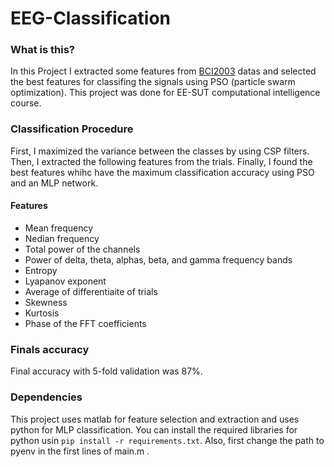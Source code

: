 # EEG-Classification

### What is this?
In this Project I extracted some features from [BCI2003](https://www.bbci.de/competition/iii/) datas and selected the best features for classifing the signals using PSO (particle swarm optimization). This project was done for EE-SUT computational intelligence course.

### Classification Procedure

First, I maximized the variance between the classes by using CSP filters. Then, I extracted the following features from the trials. Finally, I found the best features whihc have the maximum classification accuracy using PSO and an MLP network.

#### Features
- Mean frequency
- Nedian frequency
- Total power of the channels
- Power of delta, theta, alphas, beta, and gamma frequency bands
- Entropy
- Lyapanov exponent
- Average of differentiaite of trials
- Skewness
- Kurtosis
- Phase of the FFT coefficients

### Finals accuracy
Final accuracy with 5-fold validation was 87%.

### Dependencies

This project uses matlab for feature selection and extraction and uses python for MLP classification. You can install the required libraries for python usin `pip install -r requirements.txt`. Also, first change the path to pyenv in the first lines of main.m .
